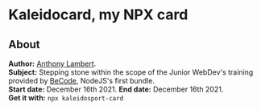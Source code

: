 # Kaleidocard, my NPX card  
  
## About  
                          
**Author:** [Anthony Lambert](https://github.com/Kaleidosport).  
**Subject:** Stepping stone within the scope of the Junior WebDev's training provided by [BeCode](https://github.com/becodeorg), NodeJS's first bundle.  
**Start date:** December 16th 2021.  **End date:** December 16th 2021.  
**Get it with:** ```npx kaleidosport-card``` 
